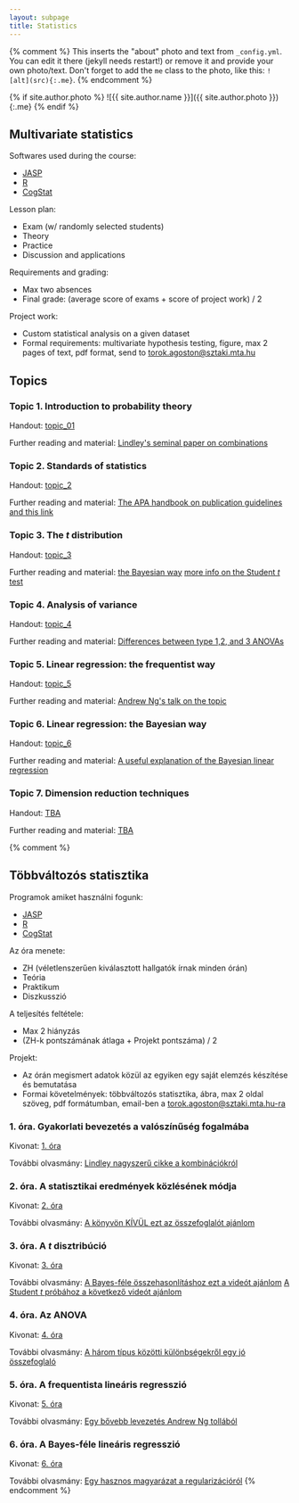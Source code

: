 ```yaml
---
layout: subpage
title: Statistics
---
```


{% comment %}
  This inserts the "about" photo and text from `_config.yml`.
  You can edit it there (jekyll needs restart!) or remove it and provide your own photo/text.
  Don't forget to add the `me` class to the photo, like this: `![alt](src){:.me}`.
{% endcomment %}

{% if site.author.photo %}
  ![{{ site.author.name }}]({{ site.author.photo }}){:.me}
{% endif %}

## Multivariate statistics

Softwares used during the course:

- [JASP](https://jasp-stats.org/)
- [R](https://www.r-project.org/)
- [CogStat](https://sites.google.com/site/cogstatprogram/)

Lesson plan:

- Exam (w/ randomly selected students)
- Theory
- Practice
- Discussion and applications

Requirements and grading:

- Max two absences
- Final grade: (average score of exams + score of project work) / 2

Project work:

- Custom statistical analysis on a given dataset
- Formal requirements: multivariate hypothesis testing, figure, max 2 pages of text, pdf format, send to torok.agoston@sztaki.mta.hu

## Topics

### Topic 1. Introduction to probability theory

Handout: [topic_01](/public/files/stat01.pdf)

Further reading and material: [Lindley's seminal paper on combinations](http://web.archive.org/web/20160110224503/http://www2.isye.gatech.edu/~brani/isyebayes/bank/lindleybayeslady.pdf)

### Topic 2. Standards of statistics

Handout: [topic_2](/public/files/stat02.pdf)

Further reading and material: [The APA handbook on publication guidelines and this link](http://evc-cit.info/psych018/Reporting_Statistics.pdf)

### Topic 3. The _t_ distribution

Handout: [topic_3](/public/files/stat03.pdf)

Further reading and material: [the Bayesian way](https://www.youtube.com/watch?v=fhw1j1Ru2i0)
[more info on the Student _t_ test](https://www.youtube.com/watch?v=0Pd3dc1GcHc)

### Topic 4. Analysis of variance

Handout: [topic_4](/public/files/stat04.pdf)

Further reading and material: [Differences between type 1,2, and 3 ANOVAs](https://mcfromnz.wordpress.com/2011/03/02/anova-type-iiiiii-ss-explained/) 

### Topic 5. Linear regression: the frequentist way

Handout: [topic_5](/public/files/stat05.pdf)

Further reading and material: [Andrew Ng's talk on the topic](https://datajobs.com/data-science-repo/Generalized-Linear-Models-[Andrew-Ng].pdf) 

### Topic 6. Linear regression: the Bayesian way

Handout: [topic_6](/public/files/stat06.pdf)

Further reading and material: [A useful explanation of the Bayesian linear regression](https://www.youtube.com/watch?v=sO4ZirJh9ds)

### Topic 7. Dimension reduction techniques

Handout: [TBA]()

Further reading and material: [TBA]()

{% comment %}
## Többváltozós statisztika

Programok amiket használni fogunk:

- [JASP](https://jasp-stats.org/)
- [R](https://www.r-project.org/)
- [CogStat](https://sites.google.com/site/cogstatprogram/)

Az óra menete:

- ZH (véletlenszerűen kiválasztott hallgatók írnak minden órán)
- Teória
- Praktikum
- Diszkusszió

A teljesítés feltétele:

- Max 2 hiányzás
- (ZH-k pontszámának átlaga +  Projekt pontszáma) / 2

Projekt:

- Az órán megismert adatok közül az egyiken egy saját elemzés készítése és bemutatása
- Formai követelmények: többváltozós statisztika, ábra, max 2 oldal szöveg, pdf formátumban, email-ben a torok.agoston@sztaki.mta.hu-ra

### 1. óra. Gyakorlati bevezetés a valószínűség fogalmába

Kivonat: [1. óra](/public/files/stat01.pdf)

További olvasmány: [Lindley nagyszerű cikke a kombinációkról](http://web.archive.org/web/20160110224503/http://www2.isye.gatech.edu/~brani/isyebayes/bank/lindleybayeslady.pdf)

### 2. óra. A statisztikai eredmények közlésének módja

Kivonat: [2. óra](/public/files/stat02.pdf)

További olvasmány: [A könyvön KÍVÜL ezt az összefoglalót ajánlom](http://evc-cit.info/psych018/Reporting_Statistics.pdf)

### 3. óra. A _t_ disztribúció

Kivonat: [3. óra](/public/files/stat03.pdf)

További olvasmány: [A Bayes-féle összehasonlításhoz ezt a videót ajánlom](https://www.youtube.com/watch?v=fhw1j1Ru2i0)
[A Student _t_ próbához a következő videót ajánlom](https://www.youtube.com/watch?v=0Pd3dc1GcHc)

### 4. óra. Az ANOVA

Kivonat: [4. óra](/public/files/stat04.pdf)

További olvasmány: [A három típus közötti különbségekről egy jó összefoglaló](https://afni.nimh.nih.gov/sscc/gangc/SS.html) 

### 5. óra. A frequentista lineáris regresszió

Kivonat: [5. óra](/public/files/stat05.pdf)

További olvasmány: [Egy bővebb levezetés Andrew Ng tollából](https://datajobs.com/data-science-repo/Generalized-Linear-Models-[Andrew-Ng].pdf) 

### 6. óra. A Bayes-féle lineáris regresszió

Kivonat: [6. óra](/public/files/stat06.pdf)

További olvasmány: [Egy hasznos magyarázat a regularizációról](https://www.youtube.com/watch?v=sO4ZirJh9ds) 
{% endcomment %}